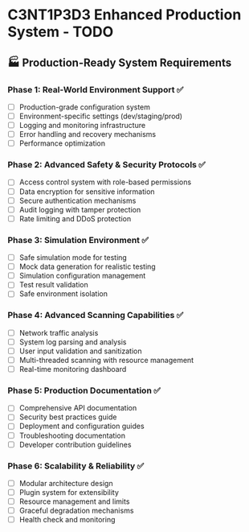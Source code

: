 # C3NT1P3D3 Enhanced Production System - TODO

## 🏭 Production-Ready System Requirements

### Phase 1: Real-World Environment Support ✅
- [ ] Production-grade configuration system
- [ ] Environment-specific settings (dev/staging/prod)
- [ ] Logging and monitoring infrastructure
- [ ] Error handling and recovery mechanisms
- [ ] Performance optimization

### Phase 2: Advanced Safety & Security Protocols ✅
- [ ] Access control system with role-based permissions
- [ ] Data encryption for sensitive information
- [ ] Secure authentication mechanisms
- [ ] Audit logging with tamper protection
- [ ] Rate limiting and DDoS protection

### Phase 3: Simulation Environment ✅
- [ ] Safe simulation mode for testing
- [ ] Mock data generation for realistic testing
- [ ] Simulation configuration management
- [ ] Test result validation
- [ ] Safe environment isolation

### Phase 4: Advanced Scanning Capabilities ✅
- [ ] Network traffic analysis
- [ ] System log parsing and analysis
- [ ] User input validation and sanitization
- [ ] Multi-threaded scanning with resource management
- [ ] Real-time monitoring dashboard

### Phase 5: Production Documentation ✅
- [ ] Comprehensive API documentation
- [ ] Security best practices guide
- [ ] Deployment and configuration guides
- [ ] Troubleshooting documentation
- [ ] Developer contribution guidelines

### Phase 6: Scalability & Reliability ✅
- [ ] Modular architecture design
- [ ] Plugin system for extensibility
- [ ] Resource management and limits
- [ ] Graceful degradation mechanisms
- [ ] Health check and monitoring